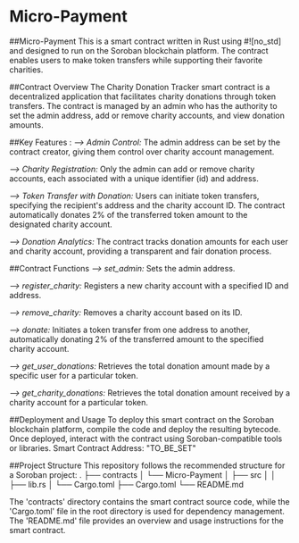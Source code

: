 # Micro-Payment

##Micro-Payment
This is a smart contract written in Rust using #![no_std] and designed to run on the Soroban blockchain platform. The contract enables users to make token transfers while supporting their favorite charities.

##Contract Overview
The Charity Donation Tracker smart contract is a decentralized application that facilitates charity donations through token transfers. The contract is managed by an admin who has the authority to set the admin address, add or remove charity accounts, and view donation amounts.

##Key Features :
*--> Admin Control:* The admin address can be set by the contract creator, giving them control over charity account management.

*--> Charity Registration:* Only the admin can add or remove charity accounts, each associated with a unique identifier (id) and address.

*--> Token Transfer with Donation:* Users can initiate token transfers, specifying the recipient's address and the charity account ID. The contract automatically donates 2% of the transferred token amount to the designated charity account.

*--> Donation Analytics:* The contract tracks donation amounts for each user and charity account, providing a transparent and fair donation process.

##Contract Functions
*--> set_admin:* Sets the admin address.

*--> register_charity:* Registers a new charity account with a specified ID and address.

*--> remove_charity:* Removes a charity account based on its ID.

*--> donate:* Initiates a token transfer from one address to another, automatically donating 2% of the transferred amount to the specified charity account.

*--> get_user_donations:* Retrieves the total donation amount made by a specific user for a particular token.

*--> get_charity_donations:* Retrieves the total donation amount received by a charity account for a particular token.

##Deployment and Usage
To deploy this smart contract on the Soroban blockchain platform, compile the code and deploy the resulting bytecode. Once deployed, interact with the contract using Soroban-compatible tools or libraries. Smart Contract Address: "TO_BE_SET"

##Project Structure
This repository follows the recommended structure for a Soroban project:
.
├── contracts
│   └── Micro-Payment
│       ├── src
│       │   ├── lib.rs
│       └── Cargo.toml
├── Cargo.toml
└── README.md

The 'contracts' directory contains the smart contract source code, while the 'Cargo.toml' file in the root directory is used for dependency management. The 'README.md' file provides an overview and usage instructions for the smart contract.



